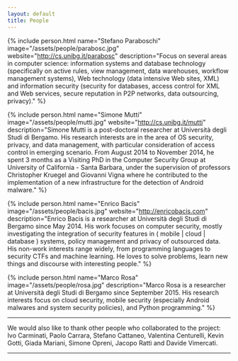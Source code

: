 ```yaml
---
layout: default
title: People
---
```


{% include person.html name="Stefano Paraboschi" image="/assets/people/parabosc.jpg" website="http://cs.unibg.it/parabosc" description="Focus on several areas in computer science: information systems and database technology (specifically on active rules, view management, data warehouses, workflow management systems), Web technology (data intensive Web sites, XML) and information security (security for databases, access control for XML and Web services, secure reputation in P2P networks, data outsourcing, privacy)." %}

{% include person.html name="Simone Mutti" image="/assets/people/mutti.jpg" website="http://cs.unibg.it/mutti" description="Simone Mutti is a post-doctoral researcher at Università degli Studi di Bergamo. His research interests are in the area of OS security, privacy, and data management, with particular consideration of access control in emerging scenario. From August 2014 to November 2014, he spent 3 months as a Visiting PhD in the Computer Security Group at University of California - Santa Barbara, under the supervision of professors Christopher Kruegel and Giovanni Vigna where he contributed to the implementation of a new infrastructure for the detection of Android malware." %}

{% include person.html name="Enrico Bacis" image="/assets/people/bacis.jpg" website="http://enricobacis.com" description="Enrico Bacis is a researcher at Università degli Studi di Bergamo since May 2014. His work focuses on computer security, mostly investigating the integration of security features in ( mobile | cloud | database ) systems, policy management and privacy of outsourced data. His non-work interests range widely, from programming languages to security CTFs and machine learning. He loves to solve problems, learn new things and discourse with interesting people." %}

{% include person.html name="Marco Rosa" image="/assets/people/rosa.jpg" description="Marco Rosa is a researcher at Università degli Studi di Bergamo since September 2015. His research interests focus on cloud security, mobile security (especially Android malwares and system security policies), and Python programming." %}

---
We would also like to thank other people who collaborated to the project: Ivo Carminati, Paolo Carrara, Stefano Cattaneo, Valentina Centurelli, Kevin Gotti, Giada Mariani, Simone Opreni, Jacopo Ratti and Davide Vimercati.

---
